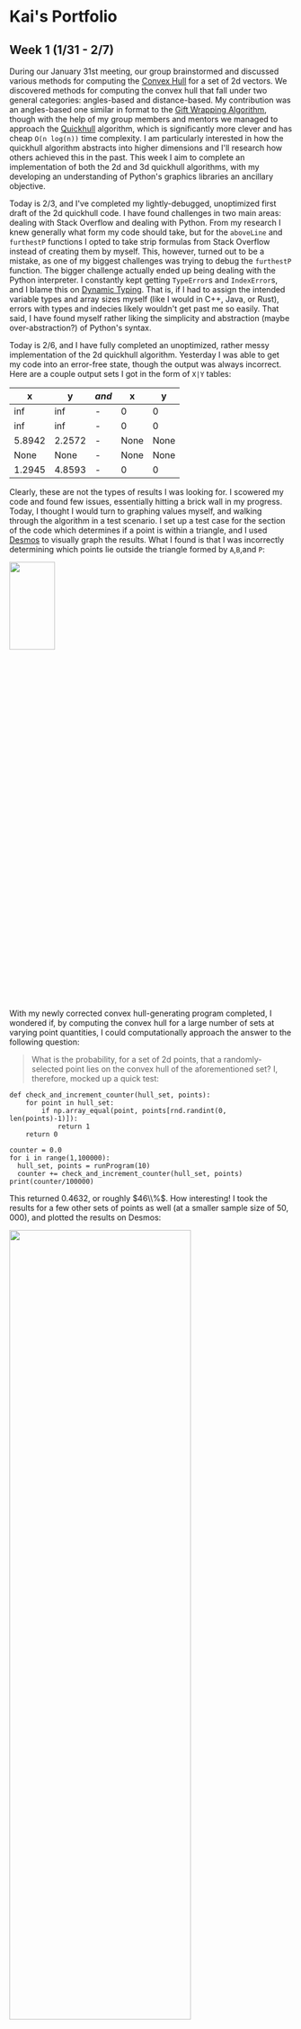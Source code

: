 # Kai's Portfolio
## Week 1 (1/31 - 2/7)
During our January 31st meeting, our group brainstormed and discussed various methods for computing the [Convex Hull](https://en.wikipedia.org/wiki/Convex_hull) for a set of 2d vectors. We discovered methods for computing the convex hull that fall under two general categories: angles-based and distance-based. My contribution was an angles-based one similar in format to the [Gift Wrapping Algorithm](https://en.wikipedia.org/wiki/Gift_wrapping_algorithm), though with the help of my group members and mentors we managed to approach the [Quickhull](https://en.wikipedia.org/wiki/Quickhull) algorithm, which is significantly more clever and has cheap `O(n log(n))` time complexity. I am particularly interested in how the quickhull algorithm abstracts into higher dimensions and I'll research how others achieved this in the past. This week I aim to complete an implementation of both the 2d and 3d quickhull algorithms, with my developing an understanding of Python's graphics libraries an ancillary objective.

Today is 2/3, and I've completed my lightly-debugged, unoptimized first draft of the 2d quickhull code. I have found challenges in two main areas: dealing with Stack Overflow and dealing with Python. From my research I knew generally what form my code should take, but for the `aboveLine` and `furthestP` functions I opted to take strip formulas from Stack Overflow instead of creating them by myself. This, however, turned out to be a mistake, as one of my biggest challenges was trying to debug the `furthestP` function. The bigger challenge actually ended up being dealing with the Python interpreter. I constantly kept getting `TypeError`s and `IndexError`s, and I blame this on [Dynamic Typing](https://stackoverflow.com/a/1517670). That is, if I had to assign the intended variable types and array sizes myself (like I would in C++, Java, or Rust), errors with types and indecies likely wouldn't get past me so easily. That said, I have found myself rather liking the simplicity and abstraction (maybe over-abstraction?) of Python's syntax.

Today is 2/6, and I have fully completed an unoptimized, rather messy implementation of the 2d quickhull algorithm. Yesterday I was able to get my code into an error-free state, though the output was always incorrect. Here are a couple output sets I got in the form of `X|Y` tables:

x|y|*and*|x|y
-|-|-|-|-
inf|inf|-|0|0
inf|inf|-|0|0
5.8942|2.2572|-|None|None
None|None|-|None|None
1.2945|4.8593|-|0|0

Clearly, these are not the types of results I was looking for. I scowered my code and found few issues, essentially hitting a brick wall in my progress. Today, I thought I would turn to graphing values myself, and walking through the algorithm in a test scenario. I set up a test case for the section of the code which determines if a point is within a triangle, and I used [Desmos](https://www.desmos.com/calculator) to visually graph the results. What I found is that I was incorrectly determining which points lie outside the triangle formed by `A`,`B`,and `P`:

<img src="https://i2.paste.pics/ea2bf739d8c7f4ecdb1245eb1436e815.png?trs=dd494636c42af34438770bca22294014fd61ebd0cb110405d73f174c77ec4014&rand=ZBPwnrNO5A"  width="40%" height="20%">

With my newly corrected convex hull-generating program completed, I wondered if, by computing the convex hull for a large number of sets at varying point quantities, I could computationally approach the answer to the following question:
> What is the probability, for a set of 2d points, that a randomly-selected point lies on the convex hull of the aforementioned set?
I, therefore, mocked up a quick test:
```
def check_and_increment_counter(hull_set, points):
    for point in hull_set:
        if np.array_equal(point, points[rnd.randint(0, len(points)-1)]):
            return 1
    return 0

counter = 0.0
for i in range(1,100000):
  hull_set, points = runProgram(10)
  counter += check_and_increment_counter(hull_set, points)
print(counter/100000)
```
This returned $0.4632$, or roughly $46\\%$. How interesting! I took the results for a few other sets of  points as well (at a smaller sample size of $50,000$), and plotted the results on Desmos:

<img src="https://i2.paste.pics/6391d66525fe358ced7a0672402470db.png?trs=dd494636c42af34438770bca22294014fd61ebd0cb110405d73f174c77ec4014&rand=cLR3G1H7r0"  width="80%" height="60%">

Though there is a fair bit of deviance from the true, expected values one would achieve by hand, I believe this plot makes a decent amount of sense. As the number of points grows to infinity, we can expect 
$$\lim_{x\to\infty} \frac{a}{x^b} \to 0$$
Essentially, the size of the convex hull doesn't grow fast enough to keep up pace with the set of points it is derived from.

## Week 2 (2/7 - 2/14)
During our last meeting, we worked on fixing our 2d convex hull code and we discussed the algorithm we would use for 3d quickhull and, eventually, arbitrary-dimension quickhull. As I understand it, the algorithm is as follows:
```
// For a d-dimensional set of points:

1. Generate a polygon with d-1 points and facets
2. Remove points within the polygon
3. Assign each point to the facet it is above
4. For each facet that has points above it:
    4.1. Find the furthest point above the facet
    4.2. Find the horizon ridges for that point
    4.3. Connect the point to its horizon
    4.4. Remove the now internal facets and points

// Repeat 4 until no facet has points above
```
This week I have attempted to implement this algorithm for the 3d case. I began by researching classes in Python, as I thought an [object-oriented](https://en.wikipedia.org/wiki/Object-oriented_programming) approach would suit this algorithm best because of how many interlinked arrays and lists need to be created and stored. Most of the time I spent working on the program this week was spent building out and debugging the `define_tetrahedron()` function:

##### Preliminary Pseudocode
In order to effectively and cleanly write the function, I started with a [pseudocode](https://en.wikipedia.org/wiki/Pseudocode) description. I decided to forgo a conventional, code-adjacent style of pseudocode, instead opting for a more plain language, bullet-pointed syntax.
##### Basic Functionality
Following my completion of pseudocode, I wrote the function in Python, taking little time to check the correctness of my code. Thankfully, it was entirely functional besides one persistant bug in my code.
##### Coding Headache
I consistantly faced one issue in my programming of the `define_tetrahedron()` function: duplicate point selection. Patricularly in low point-count cases, my function would often select the same point as its pick for two of the tetrahedron's vertices. This obviously caused issues, as in such cases a triangle or nothing at all would be outputted as opposed to a complete tetrahedron. In the end, my solution was as follows: 

I went from this
```
i = [self.points[:,0].argmin(),
    self.points[:,1].argmin(),
    self.points[:,2].argmin(),
    self.points[:,1].argmax()]
```
to this
```
temp = np.array(self.points)

i = []
k = temp[:,0].argmin()
i.append(k)
temp[k] = np.inf
k = temp[:,1].argmin()
i.append(k)
temp[k] = np.inf
k = temp[:,2].argmin()
i.append(k)
temp[temp == np.inf] = -np.inf
temp[k] = -np.inf
k = temp[:,1].argmax()
i.append(k)
```

The bug, simply put, stemmed from having no duplicate regulation whatsoever. By allowing for a second temporary array that can be edited, we maintain correct indices in the `i` array. Similarly, the act of setting the points in temp to `np.inf` or `-np.inf` after selection allows us to ignore the selected points without changing the indecies of the rest of the points.
##### Belated Completion

Though I didn't seem to get much work done on the program this week, I hope that in the next I may complete it once and for all.

## Week 3 (2/14 - 2/21)
In this week's group meeting, we discussed the future of our subgroup, and what direction we will go in with future projects. As a natural successor to the convex hull, we began conversation about [Voronoi Diagrams](https://en.wikipedia.org/wiki/Voronoi_diagram) and [Delaunay Triangulation](https://en.wikipedia.org/wiki/Delaunay_triangulation), with Lam presenting resources for us to futher research these on our own. As we spoke about capstone projects to begin after Spring break, the idea of computing the convex hull in [Hyperbolic space](https://en.wikipedia.org/wiki/Hyperbolic_space) particularly caught my attention, as I've been trying to find an excuse to program a non-euclidean renderer for quite some time. That said, I have to admit that the convex hull intimidates me, as I'm already finding it relatively challenging to program the 3d Quickhull algorithm.

As far as my progress on the 3d Quickhull program goes, I feel it's going quite smoothly. I've had a couple issues with my rusty linear algebra skills, but I feel myself rapidly regaining my intuition as I work to solve all the interesting little components of the algorithm. The most fun I've had this week working on my project is with the `clear_internal_points()` function. It has taken an estimated 3 hours of banging my head against a wall and contacting our mentors for me to get it functional, but I can proudly say that it is definitely the most clever or satisfying bit of code thus far. I will explain it below, as I'm sure you could derive a similar joy from the brilliance of the function.

```
def clear_internal_points(self):
  hull_centroid = np.sum(self.hull_points, axis=0) / len(self.hull_points)
  queue = []
  for p in self.points:
    for fc in self.facet_centroids():
      if np.dot(fc - hull_centroid, p - fc) > 0:
        queue.append(p)
  seen = set()
  queue = [x for x in queue if tuple(x) not in seen and not seen.add(tuple(x))]
  self.points = queue
```

The whole idea of the algorithm is as follows:
- find the centroid of the hull $h_c$ by averaging the points together
- for each point $p$:
- for each facet centroid $f_c$:
- if the dot product between the vector formed by $f_c-h_c$ and $p-f_c$ is negative, then the point if within the polyhedron

## Week 5-6 (2/28 - 3/13)
Foreword: This is the third time I am rewriting my portfolio. I have accidentally left the page without committing **Twice**. It's very frustrating that I've written 6 full paragraphs, but now I have to restart again. I will be committing every five minutes from now on so that I'm not doomed to relive Week 5 for eternity.

Last week we presented to the wider Geometry Lab, and got to see what the other subgroups are working on. It went pretty well, but we had to halt work on our projects to prepare. This week we determined what projects we will work on next, with Alec and Lam giving me an introduction to the various $\mathbb{H}^2$ to $\mathbb{R}^2$ projection methods. We mainly discussed the [Poincaré Disk model](https://en.wikipedia.org/wiki/Poincar%C3%A9_disk_model), in which the infinite hyperbolic plane is crammed into a Euclidean unit circle. This model is most useful for its preservation of angles and for not extending to infinity. 

<img src="https://raw.githubusercontent.com/AlecTraas/computational-geo-lab/main/portfolio-images/poincare.png"  width="40%">

I also proposed my own model, which projects orthogonally and therefore occupies the entire Euclidean plane (this would preserve curvature, but not much else). This, apparently, has already been proposed by David Gans. *My* model is, thereby, actually called the [Gans model](https://en.wikipedia.org/wiki/Hyperbolic_geometry?scrlybrkr=58c7a161#:~:text=the%20models%20(below)-,The%20Gans%20model,-%5Bedit%5D).

As for my work on the 3d Quickhull program, I have completed all aspects of the program besides the whole remeshing-to-connect-to-the-horizon deal. Today, however, I worked out the first step of that process instead of paying attention to my teacher:

<img src="https://raw.githubusercontent.com/AlecTraas/computational-geo-lab/main/portfolio-images/blackboard.jpg"  width="70%">

What this is meant to detail is the algorithm by which I can determine which faces are seen and which ridges are on the horizon. I thought about the convex polyhedron as a simple sphere, and I deduced that the seen facets can be found by simply taking the dot product between the normal of each facet and the "eye" point. The horizon, therefore, would be the set of edges only contained by one facet. 

<img src="https://raw.githubusercontent.com/AlecTraas/computational-geo-lab/31e5eec9d2fb97d6c409aa3198b8aafc7623ffa0/portfolio-images/oops.svg"  width="50%">
As I write this, I realize there is a major flaw in my method. As you can see in the image, unless the "eye" point is infinitely far away, There will always be the chance for a band of facets just outside the visible range to be marked as visible. I need to account for this one way or another.

I have finished the first draft of my code, and I am currently working to debug the program. Unfortunately, I have found I substantial number of issues like the one I just described.

As for progress on the $\mathbb{H}^2$ Convex Hull Program, I have been researching libraries to help with hyperbolic geometry display and abstract away some of the code I'd have to write myself. One nice-looking library I've found is the [geometry-tools](https://public.websites.umich.edu/~tjwei/geometry_tools/geometry_tools.html) API by Theodore Weisman. I will investigate it further, but it seems very promising.

## Week 7 (3/13 - 3/20)
In this week's meeting, Alec and Lam helped us get started on our capstone projects, with Lam attempting to get Weisman's API working in Colab. Unfortunately, it posed too many challenges, and we agreed it would be best for me to stick to a different IDE on this one. I also spent some time discussing point-geodesic distance formulae with Alec, and I plan to do work this week to figure out exactly how I will implement one in Python.

Today, Saturday 3/16, I have been struggling to clear up an issue that has gone under the radar in my code for quite some time. A while ago, I identified that there exist indexing issues within my program stemming from the resizing of the global `points` array. In [testing](https://colab.research.google.com/drive/1dS4k5Yes62GSvN-7cx40jfRff217FLMT?usp=sharing) my solution, I discovered a fatal flaw with the `clear_internal_points()` function. For a few uniquely-situated points, their position relative to the polyhedron is incorrectly identified. That is, some points which are inside are marked as outside, and vice versa. I just now, 5 or so hours later, figured out what has been going wrong with my code. Where I should have been evaluating $f_n\cdot(p-f_c)$, I was mistakenly calculating $(f_c-h_c)\cdot(p-f_c)$ (where $f_n=$ facet normal, $f_c=$ facet centroid, $h_c=$ hull centroid, and $p=$ point). After fixing that and a few other small tweaks, `clear_internal_points()` is, as far as I can tell, complete.

## Week 8 (3/20 - 3/27)
The main event of this week was our meeting with the UVA Math Club, where we demonstrated what algorithms we've been working on in Geometry Lab. I particularly liked Matthew's demonstration of pagerank, as I found it to be quite engaging and interesting in subject matter. Unfortunately, our demonstrations of the 2d convex hull algorithms seemed to have fallen through, for the most part due to structural issues with the thumbtacks.

As for my work on convex hulls, I have spent this week largely focused on trying to get Weisman's API working on my machine and coming up with my own formula for the angle between intersecting geodesics. I have been unable to get `geometry-tools` working on my computer due to my poor understanding of relative paths. I have, however, been relatively successful in creating a method for finding the angle between geodesic segments, as I noted in [this](https://www.desmos.com/calculator/pow2ovw2tw) Desmos workspace. There is probably a cleaner or cleverer method (using inverse hyperbolic trig functions, I presume), that I missed in my Euclidean blindness. 

[cool demo](https://www.geogebra.org/m/Z4SWyEnC)
